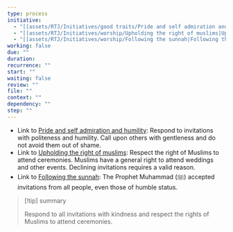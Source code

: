 ```yaml
---
type: process
initiative:
  - "[[assets/RTJ/Initiatives/good traits/Pride and self admiration and humility|Pride and self admiration and humility]]"
  - "[[assets/RTJ/Initiatives/worship/Upholding the right of muslims|Upholding the right of muslims]]"
  - "[[assets/RTJ/Initiatives/worship/Following the sunnah|Following the sunnah]]"
working: false
due: ""
duration: 
recurrence: ""
start: ""
waiting: false
review: ""
file: ""
context: ""
dependency: ""
step: ""
---
```


* Link to [Pride and self admiration and humility](assets/RTJ/Initiatives/good%20traits/Pride%20and%20self%20admiration%20and%20humility.md): Respond to invitations with politeness and humility. Call upon others with gentleness and do not avoid them out of shame.
* Link to [Upholding the right of muslims](assets/RTJ/Initiatives/worship/Upholding%20the%20right%20of%20muslims.md): Respect the right of Muslims to attend ceremonies. Muslims have a general right to attend weddings and other events. Declining invitations requires a valid reason.
* Link to [Following the sunnah](assets/RTJ/Initiatives/worship/Following%20the%20sunnah.md): The Prophet Muhammad (ﷺ) accepted invitations from all people, even those of humble status.

> [!tip] summary
> 
> 
> Respond to all invitations with kindness and respect the rights of Muslims to attend ceremonies.
> 

